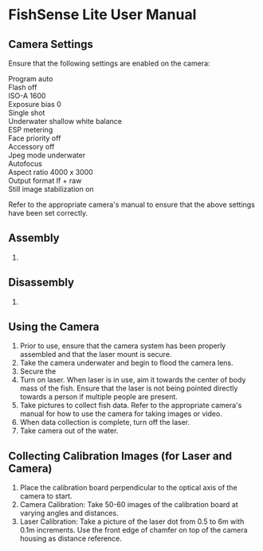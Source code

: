 # FishSense Lite User Manual

## Camera Settings
Ensure that the following settings are enabled on the camera:

Program auto\
Flash off\
ISO-A 1600\
Exposure bias 0\
Single shot\
Underwater shallow white balance\
ESP metering\
Face priority off\
Accessory off\
Jpeg mode underwater\
Autofocus\
Aspect ratio 4000 x 3000\
Output format If + raw\
Still image stabilization on

Refer to the appropriate camera's manual to ensure that the above settings have been set correctly.

## Assembly
1.

## Disassembly
1.

## Using the Camera
1. Prior to use, ensure that the camera system has been properly assembled and that the laser mount is secure.
2. Take the camera underwater and begin to flood the camera lens.
3. Secure the
4. Turn on laser. When laser is in use, aim it towards the center of body mass of the fish. Ensure that the laser is not being pointed directly towards a person if multiple people are present.
5. Take pictures to collect fish data. Refer to the appropriate camera's manual for how to use the camera for taking images or video.
6. When data collection is complete, turn off the laser.
7. Take camera out of the water.

## Collecting Calibration Images (for Laser and Camera)
1.  Place the calibration board perpendicular to the optical axis of the camera to start.
2.  Camera Calibration: Take 50-60 images of the calibration board at varying angles and distances.
3.  Laser Calibration: Take a picture of the laser dot from 0.5 to 6m with 0.1m increments. Use the front edge of chamfer on top of the camera housing as distance reference.
